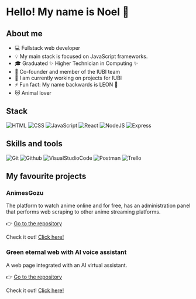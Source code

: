 <h1>Hello! My name is Noel 👋</h1> 

## About me
- 💻 Fullstack web developer
- 💡 My main stack is focused on JavaScript frameworks.
- 🎓 Graduated ✨ Higher Technician in Computing ✨
- 💪 Co-founder and member of the IUBI team
- 🔭 I am currently working on projects for IUBI
- ⚡ Fun fact: My name backwards is LEON 🦁
- 😻 Animal lover

## Stack
![HTML](https://img.shields.io/badge/HTML5-E34F26?style=for-the-badge&logo=html5&logoColor=white)
![CSS](https://img.shields.io/badge/CSS3-1572B6?style=for-the-badge&logo=css3&logoColor=white)
![JavaScript](https://img.shields.io/badge/JavaScript-%23F7DF1E?style=for-the-badge&logo=javascript&logoColor=black&logoSize=auto)
![React](https://img.shields.io/badge/React-%2361DAFB?style=for-the-badge&logo=react&logoColor=black)
![NodeJS](https://img.shields.io/badge/Node.js-43853D?style=for-the-badge&logo=node.js&logoColor=white)
![Express](https://img.shields.io/badge/Express-%23000000?style=for-the-badge&logo=express&logoColor=%23fff&logoSize=auto)

## Skills and tools
![Git](https://img.shields.io/badge/Git-%23F05032?style=for-the-badge&logo=git&logoColor=%23fff&logoSize=auto)
![Github](https://img.shields.io/badge/Github-%23181717?style=for-the-badge&logo=github&logoColor=%23fff&logoSize=auto)
![VisualStudioCode](https://img.shields.io/badge/VSCode-0078D4?style=for-the-badge&logo=visual%20studio%20code&logoColor=white)
![Postman](https://img.shields.io/badge/Postman-%23FF6C37?style=for-the-badge&logo=postman&logoColor=%23fff&logoSize=auto)
![Trello](https://img.shields.io/badge/Trello-%230052CC?style=for-the-badge&logo=trello&logoColor=%23fff&logoSize=auto)

## My favourite projects

### AnimesGozu
The platform to watch anime online and for free, has an administration panel that performs web scraping to other anime streaming platforms.

👉 [Go to the repository](https://github.com/NoelMoriano/AnimesGozu)

Check it out! [Click here!](https://animesgozu.com/)

### Green eternal web with AI voice assistant
A web page integrated with an AI virtual assistant.

👉 [Go to the repository](https://github.com/NoelMoriano/eterna-verde)

Check it out! [Click here!](https://eterna-verde.web.app/)


